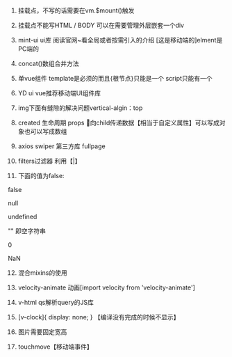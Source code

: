 ## 
1. 挂载点，不写的话需要在vm.$mount()触发
2. 挂载点不能写HTML / BODY  可以在需要管理外层嵌套一个div
3. mint-ui ui库 阅读官网~看全局或者按需引入的介绍 [这是移动端的]elment是PC端的
4. concat()数组合并方法

5. 单vue组件 template是必须的而且{根节点}只能是一个 script只能有一个

6. YD ui vue推荐移动端UI组件库

7. img下面有缝隙的解决问题vertical-algin：top

8. created 生命周期 props 向child传递数据【相当于自定义属性】可以写成对象也可以写成数组

9. axios swiper 第三方库  fullpage
10. filters过滤器  利用【|】

11. 下面的值为false:

false

null

undefined

""  即空字符串

0

NaN

12. 混合mixins的使用

13. velocity-animate 动画[import velocity from 'velocity-animate']

14. v-html   qs解析query的JS库

15. [v-clock]{
      display: none;
    }  【编译没有完成的时候不显示】

16. 图片需要固定宽高

17. touchmove【移动端事件】